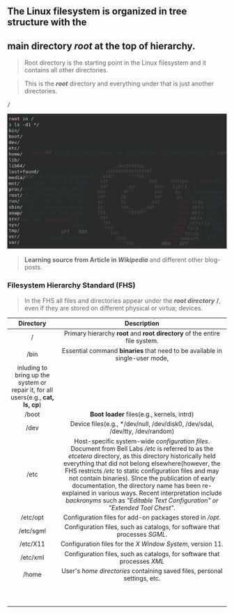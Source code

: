 ## The Linux filesystem is organized in tree structure with the
## main directory *root* at the top of hierarchy.

> Root directory is the starting point in the Linux
filesystem and it contains all other directories.


> This is the ***root*** directory and everything under that is just another directories.
```
/
```

![root_structure](../../.img/root_structure.png)


> **Learning source from Article in *Wikipedia*** and different other blog-posts.
### Filesystem Hierarchy Standard (FHS)
> In the FHS all files and directories appear under the ***root directory*** **/**,
even if they are stored on different physical or virtua; devices.

| Directory | Description |
|:-----------:|:-----------:|
|     /      |     Primary hierarchy **root** and **root directory** of the entire file system.      |
|     /bin   |     Essential command **binaries** that need to be available in single-user mode,
inluding to bring up the system or repair it, for all users(e.g., **cat, ls, cp**)|
|     /boot  |     **Boot loader** files(e.g., kernels, intrd)      |
|     /dev   |     Device files(e.g., */dev/null, /dev/disk0, /dev/sdal, /dev/tty, /dev/random)      |
|     /etc   |     Host-specific system-wide *configuration files*. Document from Bell Labs */etc* is referred to as the *etcetera* directory, as this directory historically held everything that did not belong elsewhere(however, the FHS restricts */etc* to static configuration files and may not contain binaries). SInce the publication of early documentation, the directory name has been re-explained in various ways. Recent interpretation include *backronyms* such as *"Editable Text Configuration" or "Extended Tool Chest"*.      |
|     /etc/opt  |  Configuration files for add-on packages stored in */opt*.         |
|     /etc/sgml |  Configuration files, such as catalogs, for software that processes *SGML*.         |
|     /etc/X11  |  Configuration files for the *X Window System*, version 11.         |
|     /etc/xml  |  Configuration files, such as catalogs, for software that processes *XML*         |
|     /home     |  User's *home directories* containing saved files, personal settings, etc.         |
|           |           |
|           |           |
|           |           |
|           |           |
|           |           |
|           |           |
|           |           |
|           |           |
|           |           |
|           |           |

















